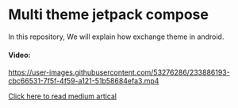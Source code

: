 # Multi theme jetpack compose

In this repository, We will explain how exchange theme in android.

#### Video:




https://user-images.githubusercontent.com/53276286/233886193-cbc66531-7f5f-4f59-a121-51b58684efa3.mp4



[Click here to read medium artical](www.google.com)

